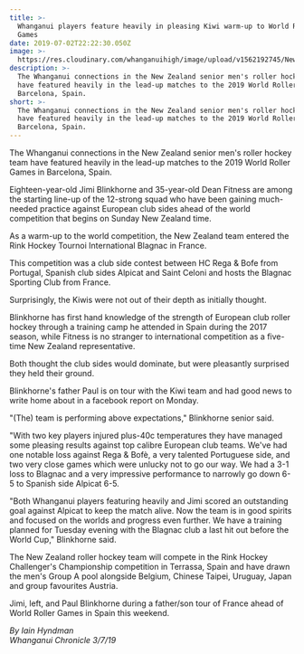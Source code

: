 ```yaml
---
title: >-
  Whanganui players feature heavily in pleasing Kiwi warm-up to World Roller
  Games
date: 2019-07-02T22:22:30.050Z
image: >-
  https://res.cloudinary.com/whanganuihigh/image/upload/v1562192745/News/N6DECRCVXBAFNNAEVJEY4N6JKE_1.jpg
description: >-
  The Whanganui connections in the New Zealand senior men's roller hockey team
  have featured heavily in the lead-up matches to the 2019 World Roller Games in
  Barcelona, Spain.
short: >-
  The Whanganui connections in the New Zealand senior men's roller hockey team
  have featured heavily in the lead-up matches to the 2019 World Roller Games in
  Barcelona, Spain.
---
```

The Whanganui connections in the New Zealand senior men's roller hockey team have featured heavily in the lead-up matches to the 2019 World Roller Games in Barcelona, Spain.

Eighteen-year-old Jimi Blinkhorne and 35-year-old Dean Fitness are among the starting line-up of the 12-strong squad who have been gaining much-needed practice against European club sides ahead of the world competition that begins on Sunday New Zealand time.

As a warm-up to the world competition, the New Zealand team entered the Rink Hockey Tournoi International Blagnac in France.

This competition was a club side contest between HC Rega & Bofe from Portugal, Spanish club sides Alpicat and Saint Celoni and hosts the Blagnac Sporting Club from France.

Surprisingly, the Kiwis were not out of their depth as initially thought.

Blinkhorne has first hand knowledge of the strength of European club roller hockey through a training camp he attended in Spain during the 2017 season, while Fitness is no stranger to international competition as a five-time New Zealand representative.

Both thought the club sides would dominate, but were pleasantly surprised they held their ground.

Blinkhorne's father Paul is on tour with the Kiwi team and had good news to write home about in a facebook report on Monday.

"(The) team is performing above expectations," Blinkhorne senior said.

"With two key players injured plus-40c temperatures they have managed some pleasing results against top calibre European club teams. We've had one notable loss against Rega & Bofè, a very talented Portuguese side, and two very close games which were unlucky not to go our way. We had a 3-1 loss to Blagnac and a very impressive performance to narrowly go down 6-5 to Spanish side Alpicat 6-5.

"Both Whanganui players featuring heavily and Jimi scored an outstanding goal against Alpicat to keep the match alive. Now the team is in good spirits and focused on the worlds and progress even further. We have a training planned for Tuesday evening with the Blagnac club a last hit out before the World Cup," Blinkhorne said.

The New Zealand roller hockey team will compete in the Rink Hockey Challenger's Championship competition in Terrassa, Spain and have drawn the men's Group A pool alongside Belgium, Chinese Taipei, Uruguay, Japan and group favourites Austria.

Jimi, left, and Paul Blinkhorne during a father/son tour of France ahead of World Roller Games in Spain this weekend.

_By Iain Hyndman_  
_Whanganui Chronicle 3/7/19_
